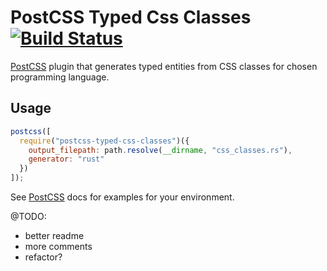 # PostCSS Typed Css Classes [![Build Status][ci-img]][ci]

[PostCSS] plugin that generates typed entities from CSS classes for chosen programming language.

[postcss]: https://github.com/postcss/postcss
[ci-img]: https://travis-ci.org/MartinKavik/postcss-typed-css-classes.svg
[ci]: https://travis-ci.org/MartinKavik/postcss-typed-css-classes

## Usage

```js
postcss([
  require("postcss-typed-css-classes")({
    output_filepath: path.resolve(__dirname, "css_classes.rs"),
    generator: "rust"
  })
]);
```

See [PostCSS] docs for examples for your environment.

@TODO:

- better readme
- more comments
- refactor?
